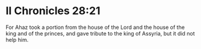 # II Chronicles 28:21

For Ahaz took a portion from the house of the Lord and the house of the king and of the princes, and gave tribute to the king of Assyria, but it did not help him.
